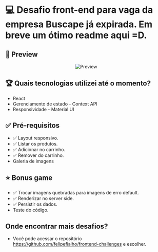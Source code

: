 # :computer: Desafio front-end para vaga da empresa Buscape já expirada. Em breve um ótimo readme aqui =D.

## :movie_camera: Preview
<p align="center">   
  <img src="https://ik.imagekit.io/b0g9wlasxh/Readme_Images/buscape-frontend-challenge/ezgif.com-gif-maker_LbTwC1sb9.gif" alt="Preview" />
</p>

## :trophy: Quais tecnologias utilizei até o momento?

* React
* Gerenciamento de estado - Context API
* Responsividade - Material UI

## :white_check_mark: Pré-requisitos

* :white_check_mark: Layout responsivo.
* :white_check_mark: Listar os produtos.
* :white_check_mark: Adicionar no carrinho.
* :white_check_mark: Remover do carrinho.
* Galeria de imagens

## :star: Bonus game

* :white_check_mark: Trocar imagens quebradas para imagens de erro default.
* :white_check_mark: Renderizar no server side.
* :white_check_mark: Persistir os dados.
* Teste do código.

## Onde encontrar mais desafios?

* Você pode acessar o repositório https://github.com/felipefialho/frontend-challenges e escolher.
